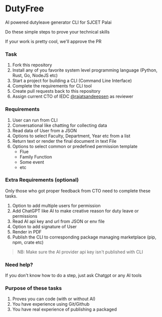 # DutyFree
AI powered dutyleave generator CLI for SJCET Palai

Do these simple steps to prove your technical skills

If your work is pretty cool, we'll approve the PR

### Task
1. Fork this repository
2. Install any of you favorite system level programming language (Python, Rust, Go, NodeJS etc)
3. Start a project for building a CLI (Command Line Interface)
4. Complete the requirements for CLI tool
5. Create pull requests back to this repository
6. Assign current CTO of IEDC [@rajatsandeepsen](https://github.com/rajatsandeepsen) as reviewer

### Requirements
1. User can run from CLI
2. Conversational like chatting for collecting data
3. Read data of User from a JSON
4. Options to select Faculty, Department, Year etc from a list
5. Return text or render the final document in text File
6. Options to select common or predefined permission template
   - Flue
   - Family Function
   - Some event
   - etc

### Extra Requirements (optional)
Only those who got proper feedback from CTO need to complete these tasks.

1. Option to add multiple users for permission
2. Add ChatGPT like AI to make creative reason for duty leave or permissions
3. Read AI api key and url from JSON or env file
4. Option to add signature of User
5. Render in PDF
6. Publish the CLI to corresponding package managing marketplace (pip, npm, crate etc)

> NB: Make sure the AI provider api key isn't published with CLI

### Need help?
If you don't know how to do a step, just ask Chatgpt or any AI tools 

### Purpose of these tasks
1. Proves you can code (with or without AI)
2. You have experience using Git/Github
3. You have real experience of publishing a packaged

